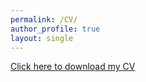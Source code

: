 ```yaml
---
permalink: /CV/
author_profile: true
layout: single
---
```


[Click here to download my CV](../assets/CV_IliMa_2020.pdf) 